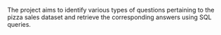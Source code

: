 The project aims to identify various types of questions pertaining to the pizza sales dataset and retrieve the corresponding answers using SQL queries.

